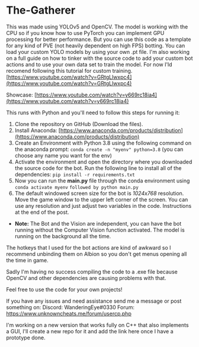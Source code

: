 
# The-Gatherer
This was made using YOLOv5 and OpenCV. The model is working with the CPU so if you know how to use PyTorch you can implement GPU processing for better performance. But you can use this code as a template for any kind of PVE (not heavily dependent on high FPS) botting. You can load your custom YOLO models by using your own .pt file.
I'm also working on a full guide on how to tinker with the source code to add your custom bot actions and to use your own data set to train the model. For now I'ld recomend following this tutorial for custom training. [https://www.youtube.com/watch?v=GRtgLlwxpc4](https://www.youtube.com/watch?v=GRtgLlwxpc4)

Showcase: [https://www.youtube.com/watch?v=y669rc18ia4](https://www.youtube.com/watch?v=y669rc18ia4)

This runs with Python and you'll need to follow this steps for running it:

 1. Clone the repository on GitHub (Download the files).
 2. Install Anaconda: [https://www.anaconda.com/products/distribution](https://www.anaconda.com/products/distribution)
 3. Create an Environment with Python 3.8 using the following command on the anaconda prompt: `conda create -n "myenv" python=3.8` (you can choose any name you want for the env)
 4. Activate the environment and open the directory where you downloaded the source code for the bot. Run the following line to install all of the dependencies: `pip install -r requirements.txt`
 5. Now you can run the **main.py** file through the conda environment using `conda activate myenv` `followed by python main.py`
 6. The default windowed screen size for the bot is *1024x768* resolution. Move the game window to the upper left corner of the screen. You can use any resolution and just adjust two variables in the code. Instructions at the end of the post.



 - **Note:** The Bot and the Vision are independent, you can have the bot running without the Computer Vision function activated. The model is running on the background all the time.

The hotkeys that I used for the bot actions are kind of awkward so I recommend unbinding them on Albion so you don't get menus opening all the time in game.

Sadly I'm having no success compiling the code to a .exe file because OpenCV and other dependencies are causing problems with that.

Feel free to use the code for your own projects!

If you have any issues and need assistance send me a message or post something on:
Discord: WanderingEye#0330
Forum: https://www.unknowncheats.me/forum/usercp.php

I'm working on a new version that works fully on C++ that also implements a GUI, I'll create a new repo for it and add the link here once I have a prototype done.

